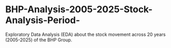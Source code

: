 # BHP-Analysis-2005-2025-Stock-Analysis-Period-
Exploratory Data Analysis (EDA) about the stock movement across 20 years (2005-2025) of the BHP Group.

